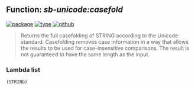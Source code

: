 ## Function: ***sb-unicode:casefold***
[![package](https://img.shields.io/badge/Package-SB--UNICODE-5f9ea0.svg?style=social&colorA=999999)](../) [![type](https://img.shields.io/badge/Type-Function-5f9ea0.svg?style=social&colorA=999999)](../#function) [![github](https://img.shields.io/badge/GitHub-View_the_source-5f9ea0.svg?style=social&colorA=999999&logo=github)](https://github.com/sbcl/sbcl/blob/master/src/code/target-unicode.lisp/) 

> Returns the full casefolding of STRING according to the Unicode standard.
> Casefolding removes case information in a way that allows the results to be used
> for case-insensitive comparisons.
> The result is not guaranteed to have the same length as the input.

### Lambda list
```
(STRING)
```
